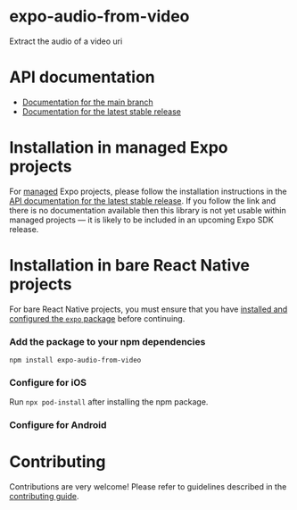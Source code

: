 # expo-audio-from-video

Extract the audio of a video uri

# API documentation

- [Documentation for the main branch](https://github.com/expo/expo/blob/main/docs/pages/versions/unversioned/sdk/audio-from-video.md)
- [Documentation for the latest stable release](https://docs.expo.dev/versions/latest/sdk/audio-from-video/)

# Installation in managed Expo projects

For [managed](https://docs.expo.dev/archive/managed-vs-bare/) Expo projects, please follow the installation instructions in the [API documentation for the latest stable release](#api-documentation). If you follow the link and there is no documentation available then this library is not yet usable within managed projects &mdash; it is likely to be included in an upcoming Expo SDK release.

# Installation in bare React Native projects

For bare React Native projects, you must ensure that you have [installed and configured the `expo` package](https://docs.expo.dev/bare/installing-expo-modules/) before continuing.

### Add the package to your npm dependencies

```
npm install expo-audio-from-video
```

### Configure for iOS

Run `npx pod-install` after installing the npm package.


### Configure for Android



# Contributing

Contributions are very welcome! Please refer to guidelines described in the [contributing guide]( https://github.com/expo/expo#contributing).
